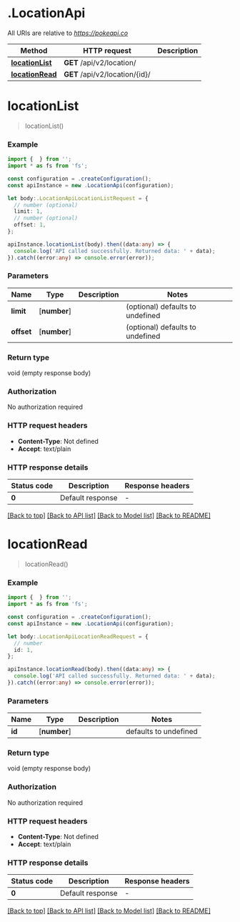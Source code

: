 # .LocationApi

All URIs are relative to *https://pokeapi.co*

Method | HTTP request | Description
------------- | ------------- | -------------
[**locationList**](LocationApi.md#locationList) | **GET** /api/v2/location/ | 
[**locationRead**](LocationApi.md#locationRead) | **GET** /api/v2/location/{id}/ | 


# **locationList**
> locationList()


### Example


```typescript
import {  } from '';
import * as fs from 'fs';

const configuration = .createConfiguration();
const apiInstance = new .LocationApi(configuration);

let body:.LocationApiLocationListRequest = {
  // number (optional)
  limit: 1,
  // number (optional)
  offset: 1,
};

apiInstance.locationList(body).then((data:any) => {
  console.log('API called successfully. Returned data: ' + data);
}).catch((error:any) => console.error(error));
```


### Parameters

Name | Type | Description  | Notes
------------- | ------------- | ------------- | -------------
 **limit** | [**number**] |  | (optional) defaults to undefined
 **offset** | [**number**] |  | (optional) defaults to undefined


### Return type

void (empty response body)

### Authorization

No authorization required

### HTTP request headers

 - **Content-Type**: Not defined
 - **Accept**: text/plain


### HTTP response details
| Status code | Description | Response headers |
|-------------|-------------|------------------|
**0** | Default response |  -  |

[[Back to top]](#) [[Back to API list]](README.md#documentation-for-api-endpoints) [[Back to Model list]](README.md#documentation-for-models) [[Back to README]](README.md)

# **locationRead**
> locationRead()


### Example


```typescript
import {  } from '';
import * as fs from 'fs';

const configuration = .createConfiguration();
const apiInstance = new .LocationApi(configuration);

let body:.LocationApiLocationReadRequest = {
  // number
  id: 1,
};

apiInstance.locationRead(body).then((data:any) => {
  console.log('API called successfully. Returned data: ' + data);
}).catch((error:any) => console.error(error));
```


### Parameters

Name | Type | Description  | Notes
------------- | ------------- | ------------- | -------------
 **id** | [**number**] |  | defaults to undefined


### Return type

void (empty response body)

### Authorization

No authorization required

### HTTP request headers

 - **Content-Type**: Not defined
 - **Accept**: text/plain


### HTTP response details
| Status code | Description | Response headers |
|-------------|-------------|------------------|
**0** | Default response |  -  |

[[Back to top]](#) [[Back to API list]](README.md#documentation-for-api-endpoints) [[Back to Model list]](README.md#documentation-for-models) [[Back to README]](README.md)


